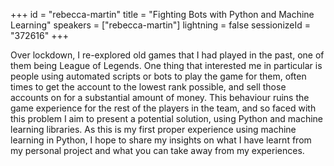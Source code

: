 +++
id = "rebecca-martin"
title = "Fighting Bots with Python and Machine Learning"
speakers = ["rebecca-martin"]
lightning = false
sessionizeId = "372616"
+++

Over lockdown, I re-explored old games that I had played in the past, one of them being League of Legends. One thing that interested me in particular is people using automated scripts or bots to play the game for them, often times to get the account to the lowest rank possible, and sell those accounts on for a substantial amount of money. This behaviour ruins the game experience for the rest of the players in the team, and so faced with this problem I aim to present a potential solution, using Python and machine learning libraries. As this is my first proper experience using machine learning in Python, I hope to share my insights on what I have learnt from my personal project and what you can take away from my experiences.